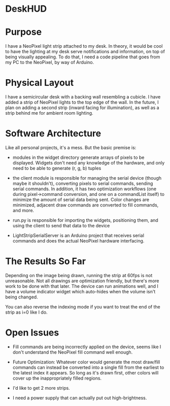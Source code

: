 # DeskHUD

# Purpose

I have a NeoPixel light strip attached to my desk. In theory, it would be cool to have the lighting at my desk serve notifications and information, on top of being visually appealing. To do that, I need a code pipeline that goes from my PC to the NeoPixel, by way of Arduino.

# Physical Layout

I have a semicircular desk with a backing wall resembling a cubicle. I have added a strip of NeoPixel lights to the top edge of the wall. In the future, I plan on adding a second strip (inward facing for illumination), as well as a strip behind me for ambient room lighting.

# Software Architecture

Like all personal projects, it's a mess. But the basic premise is:

* modules in the widget directory generate arrays of pixels to be displayed. Widgets don't need any knowledge of the hardware, and only need to be able to generate (r, g, b) tuples

* the client module is responsible for managing the serial device (though maybe it shouldn't), converting pixels to serial commands, sending serial commands. In addition, it has two optimization workflows (one during pixel->command conversion, and one on a commandList itself) to minimize the amount of serial data being sent. Color changes are minimized, adjacent draw commands are converted to fill commands, and more.

* run.py is responsible for importing the widgets, positioning them, and using the client to send that data to the device

* LightStripSerialServer is an Arduino project that receives serial commands and does the actual NeoPixel hardware interfacing.

# The Results So Far

Depending on the image being drawn, running the strip at 60fps is not unreasonable. Not all drawings are optimization friendly, but there's more work to be done with that later. The device can run animations well, and I have a volume indicator widget which auto-hides when the volume isn't being changed.

You can also reverse the indexing mode if you want to treat the end of the strip as i=0 like I do.

# Open Issues

* Fill commands are being incorrectly applied on the device, seems like I don't understand the NeoPixel fill command well enough.

* Future Optimization: Whatever color would generate the most draw/fill commands can instead be converted into a single fill from the earliest to the latest index it appears. So long as it's drawn first, other colors will cover up the inappropriately filled regions.

* I'd like to get 2 more strips.

* I need a power supply that can actually put out high-brightness.

